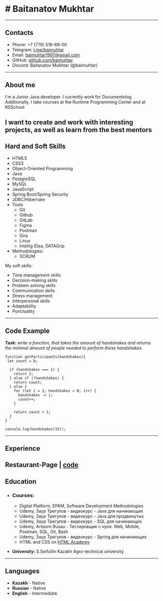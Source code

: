 # # Baitanatov Mukhtar
--------------------

## __Contacts__

* Phone: +7 (776) 516-88-00
* Telegram: [t.me/baimuhtar](https://t.me/baimuhtar)
* Email: baimuhtar1997@gmail.com
* GitHub: [github.com/baimuhtar](http://github.com/baimuhtar)
* Discord: Baitanatov Mukhtar (@baimuhtar)
--------------------
## __About me__
I'm a Junior Java developer. I currently work for Documentolog. Additionally, I take courses at the Runtime Programming Center and at RSSchool

I want to create and work with interesting projects, as well as learn from the best mentors
--------------------
## __Hard and Soft Skills__

* HTML5
* CSS3 
* Object-Oriented Programming
* Java
* PostgreSQL
* MySQL
* JavaScript
* Spring Boot/Spring Security
* JDBC/Hibernate
* Tools
  + Git
  + Github
  + GitLab
  + Figma
  + Postman
  + Gira
  + Linux
  + Intellig IDea, DATAGrip
* Methodologies:
  + SCRUM

My soft skills:
* Time management skills
* Decision-making skills
* Problem solving skills
* Communication skills
* Stress management
* Interpersonal skills
* Adaptability
* Punctuality
--------------------
## __Code Example__

**Task:** *write a function, that takes the amount of handshakes and returns the minimal amount of people needed to perform these handshakes.*

```
function getParticipants(handshakes){
 let count = 0;

  if (handshakes === 1) {
    return 2;
  } else if (!handshakes) {
    return count;
  } else {
    for (let i = 1; handshakes > 0; i++) {
      handshakes -= i;
      count++;
    }

    return count + 1;
  }
}

console.log(handshakes(15));
```
--------------------
## __Experience__

Restaurant-Page    | [code](https://github.com/baimuhtar/Restaurant-Page)
--------------------
## __Education__ 

* ### Courses:
  + Digital Platform, EPAM, Software Development Methodologies
  + Udemy, Заур Трегулов - видеокурс - Java для начинающих
  + Udemy, Заур Трегулов - видеокурс - Java для продвинутых
  + Udemy, Заур Трегулов - видеокурс - SQL для начинающих
  + Udemy, Artsiom Rusau - Тестировщик с нуля. Web, Mobile, Postman, SQL, Git, Bash
  + Udemy, Заур Трегулов - видеокурс - Spring для начинающих
  + HTML and CSS on [HTML Academy](https://www.htmlacademy.ru)

* **University:** S.Seifullin Kazakh Agro-technical university
--------------------
## __Languages__

* **Kazakh** - Native
* **Russian** - Native
* **English** - Intermediate
